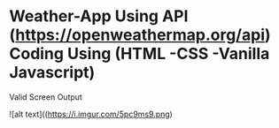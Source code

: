 # Weather-App Using API (https://openweathermap.org/api) Coding Using (HTML -CSS -Vanilla Javascript)

Valid Screen Output

![alt text]((https://i.imgur.com/5pc9ms9.png)
